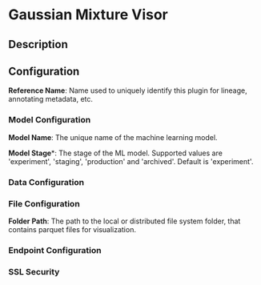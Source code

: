 
# Gaussian Mixture Visor

## Description

## Configuration
**Reference Name**: Name used to uniquely identify this plugin for lineage, annotating metadata, etc.

### Model Configuration
**Model Name**: The unique name of the machine learning model.

**Model Stage***: The stage of the ML model. Supported values are 'experiment', 'staging', 'production'
and 'archived'. Default is 'experiment'.

### Data Configuration

### File Configuration
**Folder Path**: The path to the local or distributed file system folder, that contains parquet files 
for visualization.

### Endpoint Configuration

### SSL Security
